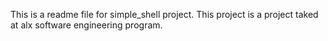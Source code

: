 This is a readme file for simple_shell project. 
This project is a project taked at alx software engineering program.
